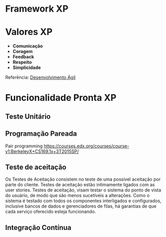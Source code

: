 # Framework XP

# Valores XP
* **Comunicação**
* **Coragem**
* **Feedback**
* **Respeito**
* **Simplicidade**          

Referência: [Desenvolvimento Ágil](http://www.desenvolvimentoagil.com.br/xp/valores/)

# Funcionalidade Pronta XP

## Teste Unitário

## Programação Pareada

Pair programming 
https://courses.edx.org/courses/course-v1:BerkeleyX+CS169.1x+3T2015SP/


## Teste de aceitação

Os Testes de Aceitação consistem no teste de uma possível aceitação por parte do cliente. Testes de aceitação estão intimamente ligados com as user stories.
Testes de aceitação, visam testar o sistema do ponto de vista do usuário, de modo que são menos sucetíveis a alterações. Como o sistema é testado com todos os componentes interligados e configurados, inclusive bancos de dados e gerenciadores de filas, há garantias de que cada serviço oferecido esteja funcionando.

## Integração Contínua

